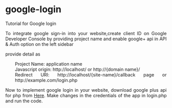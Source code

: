 # google-login
Tutorial for Google login

<p style="text-align: justify;">To integrate google sign-in into your website,create client ID on Google Developer Console by providing project name and enable google+ api in API &amp; Auth option on the left sidebar</p>
<p style="text-align: justify;">provide detail as</p>
<p style="text-align: justify; padding-left: 30px;">Project Name: application name<br/>
Javascript origin: http://localhost/ or http://{domain name}/ <br/>
Redirect URI:  http://localhost/{site-name}/callback page or http://example.com/login.php</p>
<p style="text-align:justify;">Now to implement google login in your website, download google plus api for php from <a href="https://github.com/google/google-api-php-client">Here</a>. Make changes in the credentials of the app in login.php and run the code.</p>
